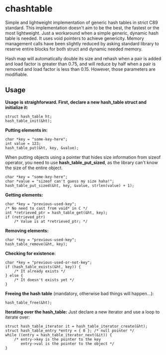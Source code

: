 # chashtable

Simple and lightweight implementation of generic hash tables in strict C89 standard.
This implementation doesn't aim to be the best, the fastest or the most lightweight. Just a workaround when a simple generic, dynamic hash table is needed. It uses void pointers to achieve genericity. Memory management calls have been slightly reduced by asking standard library to reserve entire blocks for both struct and dynamic needed memory.

Hash map will automatically double its size and rehash when a pair is added and load factor is greater than 0.75, and will reduce by half when a pair is removed and load factor is less than 0.15. However, those parameters are modifiable.

## Usage
**Usage is straighforward. First, declare a new hash_table struct and initialize it:**

    struct hash_table ht;
    hash_table_init(&ht);

**Putting elements in:**

    char *key = "some-key-here";
    int value = 123;
    hash_table_put(&ht, key, &value);

When putting objects using a pointer that hides size information from sizeof operator, you need to use **hash_table_put_sized**, as the library can't know the size of the entire object.

    char *key = "some-key-here";
    char *value = "sizeof can't guess my size haha!";
    hash_table_put_sized(&ht, key, &value, strlen(value) + 1);

**Getting elements:**

    char *key = "previous-used-key";
    /* No need to cast from void* in C */
    int *retrieved_ptr = hash_table_get(&ht, key);
    if (retrieved_ptr)
	    /* Value is at *retrieved_ptr; */

**Removing elements:**

    char *key = "previous-used-key";
    hash_table_remove(&ht, key);

**Checking for existence:**

    char *key = "previous-used-or-not-key";
    if (hash_table_exists(&ht, key)) {
        /* It already exists */
    } else {
        /* It doesn't exists yet */
    }

**Freeing the hash table** (mandatory, otherwise bad things will happen...):

    hash_table_free(&ht);

**Iterating over the hash_table:**
Just declare a new iterator and use a loop to iterate over:

    struct hash_table_iterator it = hash_table_iterator_create(&ht);
    struct hash_table_entry *entry = { 0 }; /* null pointer */
    while ((entry = hash_table_iterator_next(&it)) {
        /* entry->key is the pointer to the key
           entry->val is the pointer to the object */
    }
